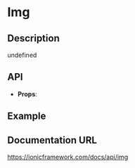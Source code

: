 # Img

## Description
undefined

## API
- **Props**: <IonImg src='image.jpg' alt='An image' />

## Example
<IonImg src='image.jpg' alt='An image' />

## Documentation URL
https://ionicframework.com/docs/api/img
